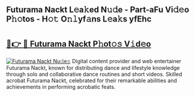 ## Futurama Nackt L𝚎a𝚔ed N𝚞𝚍e - Part-aFu Vi𝚍𝚎o P𝚑𝚘tos - H𝚘𝚝 O𝚗𝚕yf𝚊ns L𝚎a𝚔s yfEhc

# <h2><a href="http://kf8plo.oniu.top/?m=Futurama+Nackt">🔗👉 🔴 Futurama Nackt P𝚑ot𝚘𝚜 V𝚒d𝚎o</a></h2>

[![Futurama Nackt Nu𝚍e𝚜](https://i.imgur.com/0qMVB7G.gif)](http://kf8plo.oniu.top/?m=Futurama+Nackt)
Digital content provider and web entertainer Futurama Nackt, known for distributing dance and lifestyle knowledge through solo and collaborative dance routines and short videos. Skilled acrobat Futurama Nackt, celebrated for their remarkable abilities and achievements in performing acrobatic feats.  
